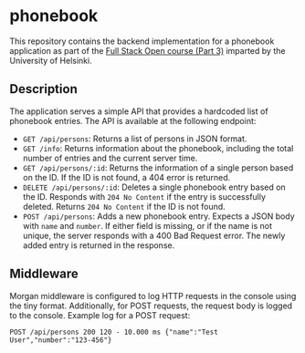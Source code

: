 # phonebook

This repository contains the backend implementation for a phonebook application as part of the [Full Stack Open course (Part 3)](https://fullstackopen.com/en/part3) imparted by the University of Helsinki.

## Description

The application serves a simple API that provides a hardcoded list of phonebook entries. The API is available at the following endpoint:
- `GET /api/persons`: Returns a list of persons in JSON format.
- `GET /info`: Returns information about the phonebook, including the total number of entries and the current server time.
- `GET /api/persons/:id`: Returns the information of a single person based on the ID. If the ID is not found, a 404 error is returned.
- `DELETE /api/persons/:id`: Deletes a single phonebook entry based on the ID. Responds with `204 No Content` if the entry is successfully deleted. Returns `204 No Content` if the ID is not found.
- `POST /api/persons`: Adds a new phonebook entry. Expects a JSON body with `name` and `number`. If either field is missing, or if the name is not unique, the server responds with a 400 Bad Request error. The newly added entry is returned in the response.

## Middleware

Morgan middleware is configured to log HTTP requests in the console using the tiny format. Additionally, for POST requests, the request body is logged to the console. Example log for a POST request:

```POST /api/persons 200 120 - 10.000 ms {"name":"Test User","number":"123-456"}```
